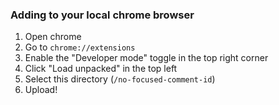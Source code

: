 ### Adding to your local chrome browser

1. Open chrome
2. Go to `chrome://extensions`
3. Enable the "Developer mode" toggle in the top right corner
4. Click "Load unpacked" in the top left
5. Select this directory (`/no-focused-comment-id`)
6. Upload!